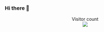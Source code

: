### Hi there 👋



<p align="center"> 
  Visitor count<br>
  <img src="https://profile-counter.glitch.me/mandeep95/count.svg" />
</p>

<!--
**mandeep95/mandeep95** is a ✨ _special_ ✨ repository because its `README.md` (this file) appears on your GitHub profile.

Here are some ideas to get you started:

- 🔭 I’m currently working on ...
- 🌱 I’m currently learning ...
- 👯 I’m looking to collaborate on ...
- 🤔 I’m looking for help with ...
- 💬 Ask me about ...
- 📫 How to reach me: ...
- 😄 Pronouns: ...
- ⚡ Fun fact: ...
-->
